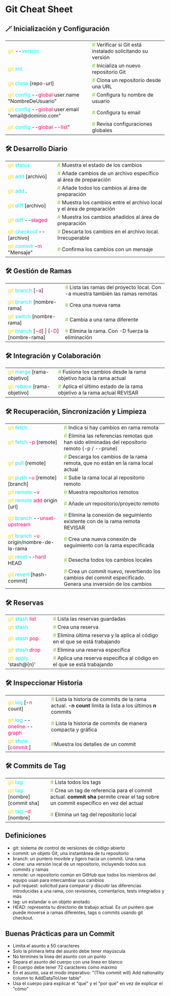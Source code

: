 # Git Cheat Sheet

<table>
    <h2>🪄 Inicialización y Configuración</h2>
  <tr>
    <td><span style="color: #f8d910ff">git</span> --<span style="color: #00eeffff">version</span></td>
    <td><span style="color: #79c928ff">#</span> Verificar si Git está instalado solicitando su versión</td>
  </tr>
  <tr>
    <td><span style="color: #f8d910ff">git</span> <span style="color: #00eeffff">init</span></td>
    <td><span style="color: #79c928ff;">#</span> Inicializa un nuevo repositorio Git</td>
  </tr>
  <tr>
    <td><span style="color: #f8d910ff">git</span> <span style="color: #00eeffff">clone</span> [repo-url]</td>
    <td><span style="color: #79c928ff;">#</span> Clona un repositorio desde una URL</td>
  </tr>
  <tr>
    <td><span style="color: #f8d910ff">git</span> <span style="color: #00eeffff">config</span> --<span style="color: #FF0077">global</span> user.name "NombreDeUsuario"</td>
    <td><span style="color: #79c928ff;">#</span> Configura tu nombre de usuario</td>
  </tr>
  <tr>
    <td><span style="color: #f8d910ff">git</span> <span style="color: #00eeffff">config</span> --<span style="color: #FF0077">global</span> user.email "email@dominio.com"</td>
    <td><span style="color: #79c928ff;">#</span> Configura tu email</td>
  </tr>
  <tr>
    <td><span style="color: #f8d910ff">git</span> <span style="color: #00eeffff">config</span> --<span style="color: #FF0077">global</span> --<span style="color: #FF0077">list</span>"</td>
    <td><span style="color: #79c928ff;">#</span> Revisa configuraciones globales</td>
  </tr>
</table>

<table>
    <h2>🛠️ Desarrollo Diario</h2>
  <tr>
    <td><span style="color: #f8d910ff">git</span> <span style="color: #00eeffff">status</span></td>
    <td><span style="color: #79c928ff">#</span> Muestra el estado de los cambios</td>
  </tr>
  <tr>
    <td><span style="color: #f8d910ff">git</span> <span style="color: #00eeffff">add</span> [archivo]</td>
    <td><span style="color: #79c928ff;">#</span> Añade cambios de un archivo específico al área de preparación</td>
  </tr>
  <tr>
    <td><span style="color: #f8d910ff">git</span> <span style="color: #00eeffff">add</span> .</td>
    <td><span style="color: #79c928ff;">#</span> Añade todos los cambios al área de preparación</td>
  </tr>
  <tr>
    <td><span style="color: #f8d910ff">git</span> <span style="color: #00eeffff">diff</span> [archivo]</td>
    <td><span style="color: #79c928ff;">#</span> Muestra los cambios entre el archivo local y el área de preparación</td>
  </tr>
  <tr>
    <td><span style="color: #f8d910ff">git</span> <span style="color: #00eeffff">diff</span> --<span style="color: #FF0077">staged</span></td>
    <td><span style="color: #79c928ff;">#</span> Muestra los cambios añadidos al área de preparación</td>
  </tr>
  <tr>
    <td><span style="color: #f8d910ff">git</span> <span style="color: #00eeffff">checkout</span> -- [archivo]</td>
    <td><span style="color: #79c928ff;">#</span> Descarta los cambios en el archivo local. Irrecuperable</td>
  </tr>
  <tr>
  <tr>
    <td><span style="color: #f8d910ff">git</span> <span style="color: #00eeffff">commit</span> -<span style="color: #FF0077">m</span> "Mensaje"</td>
    <td><span style="color: #79c928ff;">#</span> Confirma los cambios con un mensaje</td>
  </tr>
</table>

<table>
    <h2>🛠️ Gestión de Ramas</h2>
  <tr>
    <td><span style="color: #f8d910ff">git</span> <span style="color: #00eeffff">branch</span> [-<span style="color: #FF0077">a</span>]</td>
    <td><span style="color: #79c928ff">#</span> Lista las ramas del proyecto local. Con -a muestra también las ramas remotas</td>
  </tr>
  <tr>
    <td><span style="color: #f8d910ff">git</span> <span style="color: #00eeffff">branch</span> [nombre-rama]</td>
    <td><span style="color: #79c928ff;">#</span> Crea una nueva rama</td>
  </tr>
  <tr>
    <td><span style="color: #f8d910ff">git</span> <span style="color: #00eeffff">switch</span> [nombre-rama]</td>
    <td><span style="color: #79c928ff;">#</span> Cambia a una rama diferente</td>
  </tr>
  <tr>
    <td><span style="color: #f8d910ff">git</span> <span style="color: #00eeffff">branch</span> [-<span style="color: #FF0077">d</span>] | [-<span style="color: #FF0077">D</span>] [nombre-rama]</td>
    <td><span style="color: #79c928ff;">#</span> Elimina la rama. Con -D fuerza la eliminación</td>
  </tr>
</table>

<table>
    <h2>🛠️ Integración y Colaboración</h2>
  <tr>
    <td><span style="color: #f8d910ff">git</span> <span style="color: #00eeffff">merge</span> [rama-objetivo]</td>
    <td><span style="color: #79c928ff">#</span> Fusiona los cambios desde la rama objetivo hacia la rama actual</td>
  </tr>
  <tr>
    <td><span style="color: #f8d910ff">git</span> <span style="color: #00eeffff">rebase</span> [rama-objetivo]</td>
    <td><span style="color: #79c928ff;">#</span> Aplica el último estado de la rama objetivo a la rama actual REVISAR</td>
  </tr>
</table>

<table>
    <h2>🛠️ Recuperación, Sincronización y Limpieza</h2>
  <tr>
    <td><span style="color: #f8d910ff">git</span> <span style="color: #00eeffff">fetch</span></td>
    <td><span style="color: #79c928ff">#</span> Indica si hay cambios en rama remota</td>
  </tr>
  <tr>
    <td><span style="color: #f8d910ff">git</span> <span style="color: #00eeffff">fetch </span>-<span style="color: #FF0077">p</span> [remote]</td>
    <td><span style="color: #79c928ff">#</span> Elimina las referencias remotas que han sido eliminadas del repositorio remoto (-p / --prune)</td>
  </tr>
  <tr>
    <td><span style="color: #f8d910ff">git</span> <span style="color: #00eeffff">pull</span> [remote]</td>
    <td><span style="color: #79c928ff">#</span> Descarga los cambios de la rama remota, que no están en la rama local actual</td>
  </tr>
  <tr>
    <td><span style="color: #f8d910ff">git</span> <span style="color: #00eeffff">push</span> -<span style="color: #FF0077">u</span> [remote] [branch]</td>
    <td><span style="color: #79c928ff">#</span> Sube la rama local al repositorio remoto</td>
  </tr>
  <tr>
    <td><span style="color: #f8d910ff">git</span> <span style="color: #00eeffff">remote</span> -<span style="color: #FF0077">v</span></td>
    <td><span style="color: #79c928ff">#</span> Muestra repositorios remotos</td>
  </tr>
  <tr>
    <td><span style="color: #f8d910ff">git</span> <span style="color: #00eeffff">remote</span> <span style="color: #FF0077">add</span> origin [url]</td>
    <td><span style="color: #79c928ff;">#</span> Añade un repositorio/proyecto remoto</td>
  </tr>
  <tr>
    <td><span style="color: #f8d910ff">git</span> <span style="color: #00eeffff">branch</span> --<span style="color: #FF0077">unset-upstream</span></td>
    <td><span style="color: #79c928ff">#</span> Elimina la conexión de seguimiento existente con de la rama remota REVISAR</td>
  </tr>
  <tr>
    <td><span style="color: #f8d910ff">git</span> <span style="color: #00eeffff">branch</span> -<span style="color: #FF0077">u</span> origin/nombre-de-la-rama</td>
    <td><span style="color: #79c928ff">#</span> Crea una nueva conexión de seguimiento con la rama especificada</td>
  </tr>
  <tr>
    <td><span style="color: #f8d910ff">git</span> <span style="color: #00eeffff">reset</span> --<span style="color: #FF0077">hard</span> HEAD</td>
    <td><span style="color: #79c928ff;">#</span> Desecha todos los cambios locales</td>
  </tr>
  <tr>
    <td><span style="color: #f8d910ff">git</span> <span style="color: #00eeffff">revert</span> [hash-commit]</td>
    <td><span style="color: #79c928ff;">#</span> Crea un commit nuevo, revertiendo los cambios del commit especificado. Genera una inversión de los cambios</td>
  </tr>
</table>

<table>
    <h2>🛠️ Reservas</h2>
  <tr>
    <td><span style="color: #f8d910ff">git</span> <span style="color: #00eeffff">stash</span> <span style="color: #FF0077">list</span></td>
    <td><span style="color: #79c928ff">#</span> Lista las reservas guardadas </td>
  </tr>
  <tr>
    <td><span style="color: #f8d910ff">git</span> <span style="color: #00eeffff">stash</span></td>
    <td><span style="color: #79c928ff;">#</span> Crea una reserva</td>
  </tr>
  <tr>
    <td><span style="color: #f8d910ff">git</span> <span style="color: #00eeffff">stash</span> <span style="color: #FF0077">pop</span></td>
    <td><span style="color: #79c928ff;">#</span> Elimina última reserva y la aplica al código en el que se está trabajando</td>
  </tr>
  <tr>
    <td><span style="color: #f8d910ff">git</span> <span style="color: #00eeffff">stash</span> <span style="color: #FF0077">drop</span></td>
    <td><span style="color: #79c928ff;">#</span> Elimina una reserva específica</td>
  </tr>
  <tr>
    <td><span style="color: #f8d910ff">git</span> <span style="color: #00eeffff">apply</span> 'stash@{n}'</td>
    <td><span style="color: #79c928ff;">#</span> Aplica una reserva específica al código en el que se está trabajando</td>
  </tr>
</table>

<table>
    <h2>🛠️ Inspeccionar Historia</h2>
  <tr>
    <td><span style="color: #f8d910ff">git</span> <span style="color: #00eeffff">log</span> [-<span style="color: #FF0077">n</span> count]</td>
    <td><span style="color: #79c928ff">#</span> Lista la historia de commits de la rama actual. <b>-n count</b> limita la lista a los últimos <b>n</b> commits</td>
  </tr>
  <tr>
    <td><span style="color: #f8d910ff">git</span> <span style="color: #00eeffff">log</span> --<span style="color: #FF0077">oneline</span> --<span style="color: #FF0077">graph</span></td>
    <td><span style="color: #79c928ff">#</span> Lista la historia de commits de manera compacta y gráfica</td>
  </tr>
  <tr>
    <td><span style="color: #f8d910ff">git</span> <span style="color: #00eeffff">show</span> [<span style="color: #FF0077">commit</span> ]</td>
    <td><span style="color: #79c928ff">#</span>Muestra los detalles de un commit</td>
  </tr>
</table>

<table>
    <h2>🛠️ Commits de Tag</h2>
  <tr>
    <td><span style="color: #f8d910ff">git</span> <span style="color: #00eeffff">tag</span></td>
    <td><span style="color: #79c928ff">#</span> Lista todos los tags</td>
  </tr>
  <tr>
    <td><span style="color: #f8d910ff">git</span> <span style="color: #00eeffff">tag</span> [nombre] [commit sha]</td>
    <td><span style="color: #79c928ff">#</span> Crea un tag de referencia para el commit actual. <b>commit sha</b> permite crear el tag sobre un commit específico en vez del actual</td>
  </tr>
  <tr>
    <td><span style="color: #f8d910ff">git</span> <span style="color: #00eeffff">tag</span> -<span style="color: #FF0077">d</span> [nombre]</td>
    <td><span style="color: #79c928ff">#</span> Elimina un tag del repositorio local</td>
  </tr>
</table>

## Definiciones
- git: sistema de control de versiones de código abierto
- commit: un objeto Git, una instantánea de tu repositorio
- branch: un puntero movible y ligero hacia un commit. Una rama
- clone: una versión local de un repositorio, incluyendo todos sus commits y ramas
- remote: un repositorio común en GitHub que todos los miembros del equipo usan para intercambiar sus cambios
- pull request: solicitud para comparar y discutir las diferencias introducidas a una rama, con revisiones, comentarios, tests integrados y más
- tag: un estandar o un objeto anotado
- HEAD: representa tu directorio de trabajo actual. Es un puntero que puede moverse a ramas diferentes, tags o commits usando git checkout.

## Buenas Prácticas para un Commit
- Limita el asunto a 50 caracteres
- Solo la primera letra del asunto debe tener mayúscula
- No termines la linea del asunto con un punto
- Separa el asunto del cuerpo con una linea en blanco
- El cuerpo debe tener 72 caracteres como máximo
- En el asunto, usa el modo imperativo: "(This commit will) Add nationality column to AddDataToUser table"
- Usa el cuerpo para explicar el "qué" y el "por qué" en vez de explicar el "cómo"



